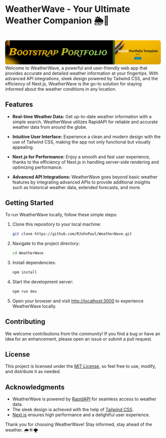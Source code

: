# WeatherWave - Your Ultimate Weather Companion 🌦️🌊

<div align="center">
  <br>
      <img src="https://github.com/RJohnPaul/Buildme/blob/124554751f4e4e3800bf412d0e3f3140d2539e7b/Frame%2029.png" alt="Project Banner">
  </br>
</div>
   Welcome to WeatherWave, a powerful and user-friendly web app that provides accurate and detailed weather information at your fingertips. With advanced API integrations, sleek design powered by Tailwind CSS, and the efficiency of Next.js, WeatherWave is the go-to solution for staying informed about the weather conditions in any location.

## Features

   - **Real-time Weather Data:** Get up-to-date weather information with a simple search. WeatherWave utilizes RapidAPI for reliable and accurate weather data from around the globe.
   
   - **Intuitive User Interface:** Experience a clean and modern design with the use of Tailwind CSS, making the app not only functional but visually appealing.
   
   - **Next.js for Performance:** Enjoy a smooth and fast user experience, thanks to the efficiency of Next.js in handling server-side rendering and optimizing performance.
   
   - **Advanced API Integrations:** WeatherWave goes beyond basic weather features by integrating advanced APIs to provide additional insights such as historical weather data, extended forecasts, and more.

## Getting Started

   To run WeatherWave locally, follow these simple steps:
   
   1. Clone this repository to your local machine:
   
      ```bash
      git clone https://github.com/RJohnPaul/WeatherWave.git
      ```
   
   2. Navigate to the project directory:
   
      ```bash
      cd WeatherWave
      ```
   
   3. Install dependencies:
   
      ```bash
      npm install
      ```
   
   5. Start the development server:
   
      ```bash
      npm run dev
      ```
   
   6. Open your browser and visit [http://localhost:3000](http://localhost:3000) to experience WeatherWave locally.

## Contributing

   We welcome contributions from the community! If you find a bug or have an idea for an enhancement, please open an issue or submit a pull request.

## License

   This project is licensed under the [MIT License](LICENSE), so feel free to use, modify, and distribute it as needed.

## Acknowledgments

   - WeatherWave is powered by [RapidAPI](https://rapidapi.com/) for seamless access to weather data.
   - The sleek design is achieved with the help of [Tailwind CSS](https://tailwindcss.com/).
   - [Next.js](https://nextjs.org/) ensures high performance and a delightful user experience.
   
   Thank you for choosing WeatherWave! Stay informed, stay ahead of the weather. 🌧️☀️🌪️

